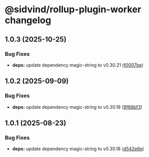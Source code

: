 # @sidvind/rollup-plugin-worker changelog

## 1.0.3 (2025-10-25)

### Bug Fixes

- **deps:** update dependency magic-string to v0.30.21 ([f0007be](https://github.com/ext/rollup-plugin-worker/commit/f0007be20f42715fa443973a9cbcebfd0a67e1dc))

## 1.0.2 (2025-09-09)

### Bug Fixes

- **deps:** update dependency magic-string to v0.30.19 ([9f88bf3](https://github.com/ext/rollup-plugin-worker/commit/9f88bf31a7954cfe5563309be0751c8628eb7c1f))

## 1.0.1 (2025-08-23)

### Bug Fixes

- **deps:** update dependency magic-string to v0.30.18 ([d542e6e](https://github.com/ext/rollup-plugin-worker/commit/d542e6e033065fd1661a2e94de46ea8ca0b47fe3))
